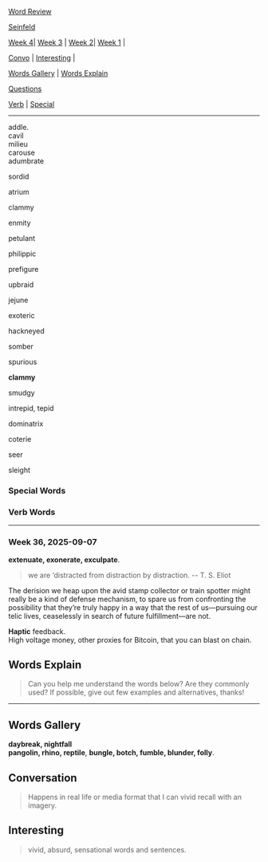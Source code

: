 
[Word Review](../../words-review.md)  

[Seinfeld](../../media/seinfeld.md)  

[Week 4](#week-4)| [Week 3](#week-3) | [Week 2](#week-2)| [Week 1](#week-1) |  

[Convo](#conversation) | [Interesting](#interesting) |  

[Words Gallery](#words-gallery) | [Words Explain](#words-explain)  

[Questions](#Question) 

[Verb](../../special/2024/verb-24.md) | [Special](../../special/2024/special-words-24.md)  

------------------  

addle.  
cavil  
milieu  
carouse  
adumbrate  

sordid 

atrium  

clammy  

enmity  

petulant  

philippic  

prefigure  

upbraid  

jejune  

exoteric  

hackneyed  

somber  

spurious  

**clammy**  

smudgy  

intrepid, tepid  

dominatrix  

coterie  

seer  

sleight  

### Special Words  

### Verb Words  


-------------------------  

### Week 36, 2025-09-07  

**extenuate, exonerate, exculpate**.  

> we are ‘distracted from distraction by distraction. -- T. S. Eliot  


The derision we heap upon the avid stamp collector or train spotter might really be a kind of defense mechanism, to spare us from confronting the possibility that they’re truly happy in a way that the rest of us—pursuing our telic lives, ceaselessly in search of future fulfillment—are not.  

**Haptic** feedback.  
High voltage money, other proxies for Bitcoin, that you can blast on chain.  

## Words Explain 

> Can you help me understand the words below? Are they commonly used? If possible, give out few examples and alternatives, thanks!  

-----------------------  

## Words Gallery  

**daybreak, nightfall**  
**pangolin, rhino, reptile**, 
**bungle, botch, fumble, blunder, folly**.  



## Conversation  
> Happens in real life or media format that I can vivid recall with an imagery.  


## Interesting  
> vivid, absurd, sensational words and sentences.  


